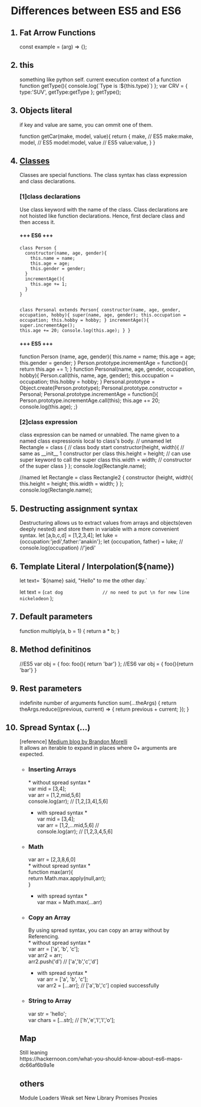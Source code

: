 <h1>Differences between ES5 and ES6</h1>
<ol>
<h2><li>Fat Arrow Functions</li></h2>
const example = (arg) => {};
<h2><li>this</li></h2>
something like python self.
current execution context of a function
function getType(){
  console.log(`Type is :${this.type}`)
};
var CRV = {
  type:'SUV',
  getType:getType
};
getType();

<h2><li>Objects literal</li></h2>
if key and value are same, you can ommit one of them.

function getCar(make, model, value){
  return {
    make,      // ES5 make:make,
    model,     // ES5 model:model,
    value      // ES5 value:value,
  }
}
<h2><li> <a href = 'https://developer.mozilla.org/en-US/docs/Web/JavaScript/Reference/Classes'>Classes </a></li></h2>
Classes are special functions. The class syntax has class expression and class declarations.
<h3>[1]class declarations </h3>
Use class keyword with the name of the class. Class declarations are not hoisted like function declarations. Hence, first declare class and then access it.
<h4>+++ ES6 +++</h4>
<code>class Person {
  constructor(name, age, gender){
    this.name = name;
    this.age = age;
    this.gender = gender;
  }
  incrementAge(){
    this.age += 1;
  }
}

class Personal extends Person{
  constructor(name, age, gender, occupation, hobby){
    super(name, age, gender);
    this.occupation = occupation;
    this.hobby = hobby;
  }
  incrementAge(){
    super.incrementAge();
    this.age += 20;
    console.log(this.age);
  }
}
</code>
<h4>+++ ES5 +++</h4>
function Person (name, age, gender){
  this.name = name;
  this.age = age;
  this.gender = gender;
}
Person.prototype.incrementAge = function(){
  return this.age += 1;
}
function Personal(name, age, gender, occupation, hobby){
  Person.call(this, name, age, gender);
  this.occupation = occupation;
  this.hobby = hobby;
}
Personal.prototype = Object.create(Person.prototype);
Personal.prototype.constructor = Personal;
Personal.prototype.incrementAge = function(){
  Person.prototype.incrementAge.call(this);
  this.age += 20;
  console.log(this.age);
;}

<h3>[2]class expression</h3>
class expression can be named or unnabled. The name given to a named class expressionis local to class's body.
// unnamed
let Rectangle = class {  // class body start
  constructor(height, width){  // same as __init__ 1 constructor per class
    this.height = height;       // can use super keyword to call the super class
    this.width = width;         // constructor of the super class
  }
};
console.log(Rectangle.name);

//named
let Rectangle = class Rectangle2 {
  constructor (height, width){
    this.height = height;
    this.width = width;
  }
};
console.log(Rectangle.name);
<h2><li>Destructing assignment syntax</li></h2>
Destructuring allows us to extract values from arrays and objects(even deeply nested) and store them in variable with a more convenient syntax.
let [a,b,c,d] = [1,2,3,4];
let luke = {occupation:'jedi',father:'anakin'};
let {occupation, father} = luke; // console.log(occupation) //'jedi'


<h2><li>Template Literal / Interpolation(${name})</li></h2>
let text= `${name} said, "Hello" to me the other day.`

let text = (`cat
dog               // no need to put \n for new line
nickelodeon`
);

<h2><li> Default parameters </li></h2>
function multiply(a, b = 1) {
  return a * b;
}
<h2><li> Method definitinos </li></h2>
 //ES5
 var obj = {
     foo: foo(){ return 'bar'}
 };
 //ES6
 var obj = {    
     foo(){return 'bar'}
 }

<h2> <li>Rest parameters</li></h2>
 indefinite number of arguments
 function sum(...theArgs) {
  return theArgs.reduce((previous, current) => {
    return previous + current;
  });
}

<h2><li>Spread Syntax (...)</li></h2>
[reference] <a href='https://codeburst.io/javascript-es6-the-spread-syntax-f5c35525f754'>Medium blog by Brandon Morelli</a><br>
It allows an iterable to expand in places where 0+ arguments are expected.

<ul>
<h3><li>Inserting Arrays</li></h3>
* without spread syntax *<br>
var mid = [3,4];<br>
var arr = [1,2,mid,5,6] <br>
console.log(arr); // [1,2,[3,4],5,6] <br>

* with spread syntax *<br>
var mid = [3,4];<br>
var arr = [1,2,...mid,5,6] // <br>
console.log(arr); // [1,2,3,4,5,6] <br>

<h3><li>Math</li></h3>
var arr = [2,3,8,6,0]<br>
* without spread syntax *<br>
function max(arr){<br>
    return Math.max.apply(null,arr);<br>
} <br>

* with spread syntax *<br>
var max = Math.max(...arr)<br>

<h3><li>Copy an Array </li></h3>
By using spread syntax, you can copy an array without by Referencing.<br>
* without spread syntax *<br>
var arr = ['a', 'b', 'c'];<br>
var arr2 = arr;<br>
arr2.push('d')  // ['a','b','c','d'] <br>

* with spread syntax *<br>
var arr = ['a', 'b', 'c'];<br>
var arr2 = [...arr]; // ['a','b','c'] copied successfully<br>

<h3><li> String to Array </li></h3>
var str = 'hello';<br>
var chars = [...str]; // ['h','e','l','l','o'];<br>
</ul>

<h2> Map</h2>
Still leaning<br>
https://hackernoon.com/what-you-should-know-about-es6-maps-dc66af6b9a1e

<h2>others</h2>
Module Loaders
Weak set
New Library
Promises
Proxies